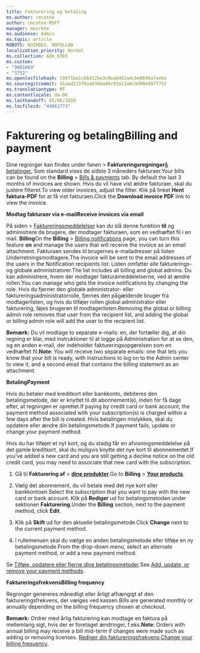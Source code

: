 ```yaml
---
title: Fakturering og betaling
ms.author: cmcatee
author: cmcatee-MSFT
manager: mnirkhe
ms.audience: Admin
ms.topic: article
ROBOTS: NOINDEX, NOFOLLOW
localization_priority: Normal
ms.collection: Adm_O365
ms.custom:
- "9001669"
- "3752"
ms.openlocfilehash: 19871ba1cb6d12be3c0eab462adcbe0840afeebe
ms.sourcegitcommit: d1aad215f8aa636ba89c93a13a0c9d90e997f752
ms.translationtype: MT
ms.contentlocale: da-DK
ms.lasthandoff: 05/06/2020
ms.locfileid: "44061773"
---
```

# <a name="billing-and-payment"></a><span data-ttu-id="7a7d6-102">Fakturering og betaling</span><span class="sxs-lookup"><span data-stu-id="7a7d6-102">Billing and payment</span></span>

<span data-ttu-id="7a7d6-103">Dine regninger kan findes under fanen >  **Faktureringsregninger**[& betalinger.](https://go.microsoft.com/fwlink/p/?linkid=848039)  Som standard vises de sidste 3 måneders fakturaer.</span><span class="sxs-lookup"><span data-stu-id="7a7d6-103">Your bills can be found on the **Billing** > [Bills & payments](https://go.microsoft.com/fwlink/p/?linkid=848039) tab.  By default the last 3 months of invoices are shown.</span></span>  <span data-ttu-id="7a7d6-104">Hvis du vil have vist ældre fakturaer, skal du justere filteret.</span><span class="sxs-lookup"><span data-stu-id="7a7d6-104">To view older invoices, adjust the filter.</span></span>  <span data-ttu-id="7a7d6-105">Klik på linket **Hent faktura-PDF** for at få vist fakturaen.</span><span class="sxs-lookup"><span data-stu-id="7a7d6-105">Click the **Download invoice PDF** link to view the invoice.</span></span>

<span data-ttu-id="7a7d6-106">**Modtag fakturaer via e-mail**</span><span class="sxs-lookup"><span data-stu-id="7a7d6-106">**Receive invoices via email**</span></span>

<span data-ttu-id="7a7d6-107">På siden > [Faktureringsmeddelelser](https://go.microsoft.com/fwlink/p/?linkid=853212) kan du slå denne funktion **til** og administrere de brugere, der modtager fakturaen, som en vedhæftet fil i en mail. **Billing**</span><span class="sxs-lookup"><span data-stu-id="7a7d6-107">On the **Billing** > [Billing notifications](https://go.microsoft.com/fwlink/p/?linkid=853212) page, you can turn this feature **on** and manage the users that will receive the invoice as an email attachment.</span></span> <span data-ttu-id="7a7d6-108">Fakturaen sendes til brugernes e-mailadresser på listen Underretningsmodtagere.</span><span class="sxs-lookup"><span data-stu-id="7a7d6-108">The invoice will be sent to the email addresses of the users in the Notification recipients list.</span></span> <span data-ttu-id="7a7d6-109">Listen omfatter alle fakturerings- og globale administratorer.</span><span class="sxs-lookup"><span data-stu-id="7a7d6-109">The list includes all billing and global admins.</span></span>  <span data-ttu-id="7a7d6-110">Du kan administrere, hvem der modtager fakturameddelelserne, ved at ændre rollen.</span><span class="sxs-lookup"><span data-stu-id="7a7d6-110">You can manage who gets the invoice notifications by changing the role.</span></span>  <span data-ttu-id="7a7d6-111">Hvis du fjerner den globale administrator- eller faktureringsadministratorrolle, fjernes den pågældende bruger fra modtagerlisten, og hvis du tilføjer rollen global administrator eller fakturering, føjes brugeren til modtagerlisten.</span><span class="sxs-lookup"><span data-stu-id="7a7d6-111">Removing the global or billing admin role removes that user from the recipient list, and adding the global or billing admin role will add the user to the recipient list.</span></span>

<span data-ttu-id="7a7d6-112">**Bemærk:** Du vil modtage to separate e-mails: en, der fortæller dig, at din regning er klar, med instruktioner til at logge på Administration for at se den, og en anden e-mail, der indeholder faktureringsopgørelsen som en vedhæftet fil.</span><span class="sxs-lookup"><span data-stu-id="7a7d6-112">**Note**: You will receive two separate emails: one that lets you know that your bill is ready, with instructions to log on to the Admin center to view it, and a second email that contains the billing statement as an attachment.</span></span>

<span data-ttu-id="7a7d6-113">**Betaling**</span><span class="sxs-lookup"><span data-stu-id="7a7d6-113">**Payment**</span></span>

<span data-ttu-id="7a7d6-114">Hvis du betaler med kreditkort eller bankkonto, debiteres den betalingsmetode, der er knyttet til dit abonnement(e), inden for få dage efter, at regningen er oprettet.</span><span class="sxs-lookup"><span data-stu-id="7a7d6-114">If paying by credit card or bank account, the payment method associated with your subscription(s) is charged within a few days after the bill is created.</span></span>  <span data-ttu-id="7a7d6-115">Hvis betalingen mislykkes, skal du opdatere eller ændre din betalingsmetode.</span><span class="sxs-lookup"><span data-stu-id="7a7d6-115">If payment fails, update or change your payment method.</span></span> 

<span data-ttu-id="7a7d6-116">Hvis du har tilføjet et nyt kort, og du stadig får en afvisningsmeddelelse på det gamle kreditkort, skal du muligvis knytte det nye kort til abonnementet.</span><span class="sxs-lookup"><span data-stu-id="7a7d6-116">If you've added a new card and you are still getting a decline notice on the old credit card, you may need to associate that new card with the subscription.</span></span>

1. <span data-ttu-id="7a7d6-117">Gå til **Fakturering af** > **[dine produkter](https://go.microsoft.com/fwlink/p/?linkid=842054)**.</span><span class="sxs-lookup"><span data-stu-id="7a7d6-117">Go to **Billing** > **[Your products](https://go.microsoft.com/fwlink/p/?linkid=842054)**.</span></span>

2. <span data-ttu-id="7a7d6-118">Vælg det abonnement, du vil betale med det nye kort eller bankkontoen.</span><span class="sxs-lookup"><span data-stu-id="7a7d6-118">Select the subscription that you want to pay with the new card or bank account.</span></span> <span data-ttu-id="7a7d6-119">Klik på **Rediger** ud for betalingsmetoden under sektionen **Fakturering**.</span><span class="sxs-lookup"><span data-stu-id="7a7d6-119">Under the **Billing** section, next to the payment method, click **Edit**.</span></span>

3. <span data-ttu-id="7a7d6-120">Klik på **Skift** ud for den aktuelle betalingsmetode.</span><span class="sxs-lookup"><span data-stu-id="7a7d6-120">Click **Change** next to the current payment method.</span></span>

4. <span data-ttu-id="7a7d6-121">I rullemenuen skal du vælge en anden betalingsmetode eller tilføje en ny betalingsmetode.</span><span class="sxs-lookup"><span data-stu-id="7a7d6-121">From the drop-down menu, select an alternate payment method, or add a new payment method.</span></span>

<span data-ttu-id="7a7d6-122">Se [Tilføje, opdatere eller fjerne dine betalingsmetoder](https://go.microsoft.com/fwlink/?linkid=2118133).</span><span class="sxs-lookup"><span data-stu-id="7a7d6-122">See [Add, update, or remove your payment methods](https://go.microsoft.com/fwlink/?linkid=2118133).</span></span>

<span data-ttu-id="7a7d6-123">**Faktureringsfrekvens**</span><span class="sxs-lookup"><span data-stu-id="7a7d6-123">**Billing frequency**</span></span>

<span data-ttu-id="7a7d6-124">Regninger genereres månedligt eller årligt afhængigt af den faktureringsfrekvens, der vælges ved kassen.</span><span class="sxs-lookup"><span data-stu-id="7a7d6-124">Bills are generated monthly or annually depending on the billing frequency chosen at checkout.</span></span>  

<span data-ttu-id="7a7d6-125">**Bemærk:** Ordrer med årlig fakturering kan modtage en faktura på mellemlang sigt, hvis der er foretaget ændringer, f.eks.</span><span class="sxs-lookup"><span data-stu-id="7a7d6-125">**Note**: Orders with annual billing may receive a bill mid-term if changes were made such as adding or removing licenses.</span></span>  <span data-ttu-id="7a7d6-126">[Rediger din faktureringsfrekvens](https://go.microsoft.com/fwlink/?linkid=2119148).</span><span class="sxs-lookup"><span data-stu-id="7a7d6-126">[Change your billing frequency](https://go.microsoft.com/fwlink/?linkid=2119148).</span></span>
